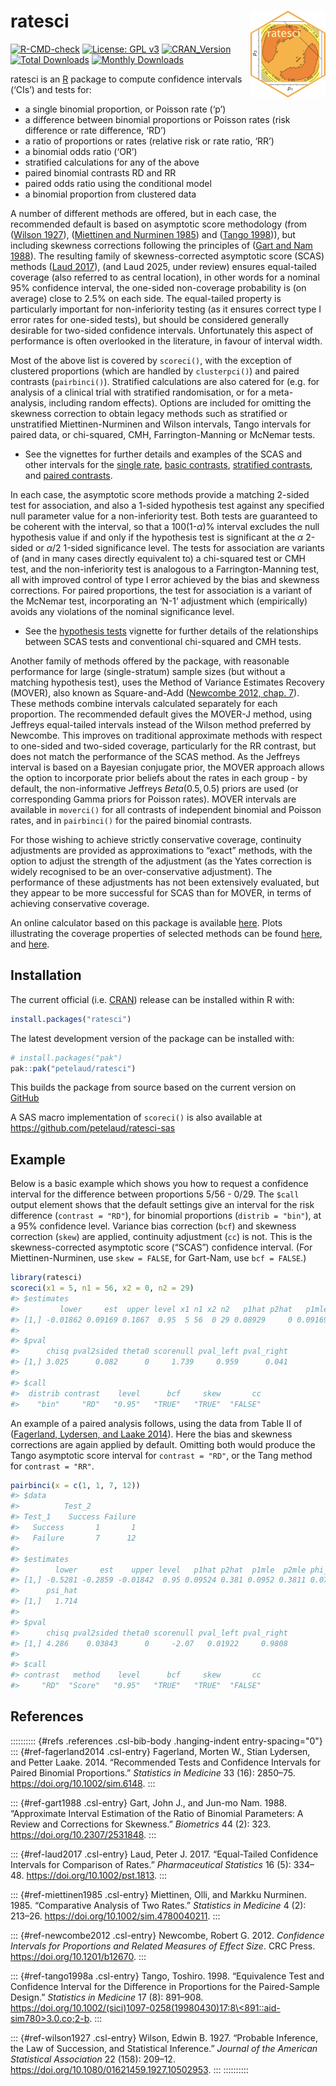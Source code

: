 <!-- README.md is generated from README.Rmd. Please edit that file -->

# ratesci <a href="https://petelaud.github.io/ratesci/"><img src="man/figures/logo.png" alt="ratesci website" align="right" height="139"/></a>

<!-- badges: start -->

[![R-CMD-check](https://github.com/petelaud/ratesci/actions/workflows/R-CMD-check.yaml/badge.svg)](https://github.com/petelaud/ratesci/actions/workflows/R-CMD-check.yaml) [![License: GPL v3](https://img.shields.io/badge/License-GPLv3-blue.svg)](https://www.gnu.org/licenses/gpl-3.0) [![CRAN_Version](https://www.r-pkg.org/badges/version/ratesci)](https://cran.r-project.org/package=ratesci) [![Total Downloads](https://cranlogs.r-pkg.org/badges/grand-total/ratesci)](https://cranlogs.r-pkg.org/badges/grand-total/ratesci) [![Monthly Downloads](https://cranlogs.r-pkg.org/badges/ratesci)](https://cranlogs.r-pkg.org/badges/ratesci)

<!-- badges: end -->

ratesci is an [R](https://www.r-project.org) package to compute confidence intervals (‘CIs’) and tests for:

-   a single binomial proportion, or Poisson rate (‘p’)
-   a difference between binomial proportions or Poisson rates (risk difference or rate difference, ‘RD’)
-   a ratio of proportions or rates (relative risk or rate ratio, ‘RR’)
-   a binomial odds ratio (‘OR’)
-   stratified calculations for any of the above
-   paired binomial contrasts RD and RR
-   paired odds ratio using the conditional model
-   a binomial proportion from clustered data

A number of different methods are offered, but in each case, the recommended default is based on asymptotic score methodology (from ([Wilson 1927](#ref-wilson1927)), ([Miettinen and Nurminen 1985](#ref-miettinen1985)) and ([Tango 1998](#ref-tango1998a))), but including skewness corrections following the principles of ([Gart and Nam 1988](#ref-gart1988)). The resulting family of skewness-corrected asymptotic score (SCAS) methods ([Laud 2017](#ref-laud2017)), (and Laud 2025, under review) ensures equal-tailed coverage (also referred to as central location), in other words for a nominal 95% confidence interval, the one-sided non-coverage probability is (on average) close to 2.5% on each side. The equal-tailed property is particularly important for non-inferiority testing (as it ensures correct type I error rates for one-sided tests), but should be considered generally desirable for two-sided confidence intervals. Unfortunately this aspect of performance is often overlooked in the literature, in favour of interval width.

Most of the above list is covered by `scoreci()`, with the exception of clustered proportions (which are handled by `clusterpci()`) and paired contrasts (`pairbinci()`). Stratified calculations are also catered for (e.g. for analysis of a clinical trial with stratified randomisation, or for a meta-analysis, including random effects). Options are included for omitting the skewness correction to obtain legacy methods such as stratified or unstratified Miettinen-Nurminen and Wilson intervals, Tango intervals for paired data, or chi-squared, CMH, Farrington-Manning or McNemar tests.

-   See the vignettes for further details and examples of the SCAS and other intervals for the [single rate](https://petelaud.github.io/ratesci/articles/single_rate.html), [basic contrasts](https://petelaud.github.io/ratesci/articles/basic_contrasts.html), [stratified contrasts](https://petelaud.github.io/ratesci/articles/stratified.html), and [paired contrasts](https://petelaud.github.io/ratesci/articles/paired_contrasts.html).

In each case, the asymptotic score methods provide a matching 2-sided test for association, and also a 1-sided hypothesis test against any specified null parameter value for a non-inferiority test. Both tests are guaranteed to be coherent with the interval, so that a 100(1-$\alpha$)% interval excludes the null hypothesis value if and only if the hypothesis test is significant at the $\alpha$ 2-sided or $\alpha$/2 1-sided significance level. The tests for association are variants of (and in many cases directly equivalent to) a chi-squared test or CMH test, and the non-inferiority test is analogous to a Farrington-Manning test, all with improved control of type I error achieved by the bias and skewness corrections. For paired proportions, the test for association is a variant of the McNemar test, incorporating an ‘N-1’ adjustment which (empirically) avoids any violations of the nominal significance level.

-   See the [hypothesis tests](https://petelaud.github.io/ratesci/articles/tests.html) vignette for further details of the relationships between SCAS tests and conventional chi-squared and CMH tests.

Another family of methods offered by the package, with reasonable performance for large (single-stratum) sample sizes (but without a matching hypothesis test), uses the Method of Variance Estimates Recovery (MOVER), also known as Square-and-Add ([Newcombe 2012, chap. 7](#ref-newcombe2012)). These methods combine intervals calculated separately for each proportion. The recommended default gives the MOVER-J method, using Jeffreys equal-tailed intervals instead of the Wilson method preferred by Newcombe. This improves on traditional approximate methods with respect to one-sided and two-sided coverage, particularly for the RR contrast, but does not match the performance of the SCAS method. As the Jeffreys interval is based on a Bayesian conjugate prior, the MOVER approach allows the option to incorporate prior beliefs about the rates in each group - by default, the non-informative Jeffreys $Beta(0.5, 0.5)$ priors are used (or corresponding Gamma priors for Poisson rates). MOVER intervals are available in `moverci()` for all contrasts of independent binomial and Poisson rates, and in `pairbinci()` for the paired binomial contrasts.

For those wishing to achieve strictly conservative coverage, continuity adjustments are provided as approximations to “exact” methods, with the option to adjust the strength of the adjustment (as the Yates correction is widely recognised to be an over-conservative adjustment). The performance of these adjustments has not been extensively evaluated, but they appear to be more successful for SCAS than for MOVER, in terms of achieving conservative coverage.

An online calculator based on this package is available [here](https://ssu.shef.ac.uk/ratesci/calc.php). Plots illustrating the coverage properties of selected methods can be found [here](https://github.com/petelaud/ratesci/tree/master/plots), and [here](https://github.com/petelaud/cpplot/tree/master/plots). <!--and [here](https://ssu.shef.ac.uk/diffbinconf/) with SCAS labelled as GNbc -->

## Installation

The current official (i.e. [CRAN](https://CRAN.R-project.org/package=ratesci)) release can be installed within R with:

``` r
install.packages("ratesci")
```

The latest development version of the package can be installed with:

``` r
# install.packages("pak")
pak::pak("petelaud/ratesci")
```

This builds the package from source based on the current version on [GitHub](https://github.com/petelaud/ratesci)

A SAS macro implementation of `scoreci()` is also available at <https://github.com/petelaud/ratesci-sas>

## Example

Below is a basic example which shows you how to request a confidence interval for the difference between proportions 5/56 - 0/29. The `$call` output element shows that the default settings give an interval for the risk difference (`contrast = "RD"`), for binomial proportions (`distrib = "bin"`), at a 95% confidence level. Variance bias correction (`bcf`) and skewness correction (`skew`) are applied, continuity adjustment (`cc`) is not. This is the skewness-corrected asymptotic score (“SCAS”) confidence interval. (For Miettinen-Nurminen, use `skew = FALSE`, for Gart-Nam, use `bcf = FALSE`.)

``` r
library(ratesci)
scoreci(x1 = 5, n1 = 56, x2 = 0, n2 = 29)
#> $estimates
#>         lower     est  upper level x1 n1 x2 n2   p1hat p2hat   p1mle p2mle
#> [1,] -0.01862 0.09169 0.1867  0.95  5 56  0 29 0.08929     0 0.09169     0
#> 
#> $pval
#>      chisq pval2sided theta0 scorenull pval_left pval_right
#> [1,] 3.025      0.082      0     1.739     0.959      0.041
#> 
#> $call
#>  distrib contrast    level      bcf     skew       cc 
#>    "bin"     "RD"   "0.95"   "TRUE"   "TRUE"  "FALSE"
```

An example of a paired analysis follows, using the data from Table II of ([Fagerland, Lydersen, and Laake 2014](#ref-fagerland2014)). Here the bias and skewness corrections are again applied by default. Omitting both would produce the Tango asymptotic score interval for `contrast = "RD"`, or the Tang method for `contrast = "RR"`.

``` r
pairbinci(x = c(1, 1, 7, 12))
#> $data
#>          Test_2
#> Test_1    Success Failure
#>   Success       1       1
#>   Failure       7      12
#> 
#> $estimates
#>        lower     est    upper level   p1hat p2hat  p1mle  p2mle phi_hat phi_c
#> [1,] -0.5281 -0.2859 -0.01842  0.95 0.09524 0.381 0.0952 0.3811 0.07954     0
#>      psi_hat
#> [1,]   1.714
#> 
#> $pval
#>      chisq pval2sided theta0 scorenull pval_left pval_right
#> [1,] 4.286    0.03843      0     -2.07   0.01922     0.9808
#> 
#> $call
#> contrast   method    level      bcf     skew       cc 
#>     "RD"  "Score"   "0.95"   "TRUE"   "TRUE"  "FALSE"
```

## References

:::::::::: {#refs .references .csl-bib-body .hanging-indent entry-spacing="0"}
::: {#ref-fagerland2014 .csl-entry}
Fagerland, Morten W., Stian Lydersen, and Petter Laake. 2014. “Recommended Tests and Confidence Intervals for Paired Binomial Proportions.” *Statistics in Medicine* 33 (16): 2850–75. <https://doi.org/10.1002/sim.6148>.
:::

::: {#ref-gart1988 .csl-entry}
Gart, John J., and Jun-mo Nam. 1988. “Approximate Interval Estimation of the Ratio of Binomial Parameters: A Review and Corrections for Skewness.” *Biometrics* 44 (2): 323. <https://doi.org/10.2307/2531848>.
:::

::: {#ref-laud2017 .csl-entry}
Laud, Peter J. 2017. “Equal-Tailed Confidence Intervals for Comparison of Rates.” *Pharmaceutical Statistics* 16 (5): 334–48. <https://doi.org/10.1002/pst.1813>.
:::

::: {#ref-miettinen1985 .csl-entry}
Miettinen, Olli, and Markku Nurminen. 1985. “Comparative Analysis of Two Rates.” *Statistics in Medicine* 4 (2): 213–26. <https://doi.org/10.1002/sim.4780040211>.
:::

::: {#ref-newcombe2012 .csl-entry}
Newcombe, Robert G. 2012. *Confidence Intervals for Proportions and Related Measures of Effect Size*. CRC Press. <https://doi.org/10.1201/b12670>.
:::

::: {#ref-tango1998a .csl-entry}
Tango, Toshiro. 1998. “Equivalence Test and Confidence Interval for the Difference in Proportions for the Paired-Sample Design.” *Statistics in Medicine* 17 (8): 891–908. [https://doi.org/10.1002/(sici)1097-0258(19980430)17:8\<891::aid-sim780\>3.0.co;2-b](https://doi.org/10.1002/(sici)1097-0258(19980430)17:8%3C891::aid-sim780%3E3.0.co;2-b).
:::

::: {#ref-wilson1927 .csl-entry}
Wilson, Edwin B. 1927. “Probable Inference, the Law of Succession, and Statistical Inference.” *Journal of the American Statistical Association* 22 (158): 209–12. <https://doi.org/10.1080/01621459.1927.10502953>.
:::
::::::::::
